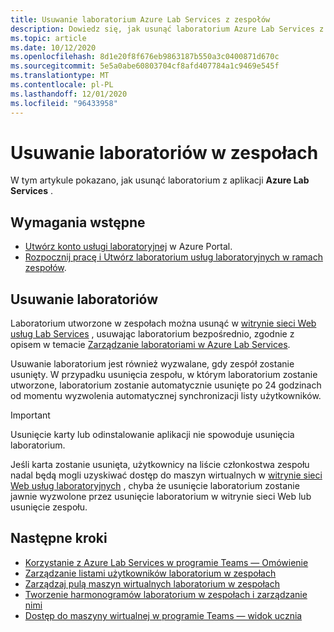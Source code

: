 ```yaml
---
title: Usuwanie laboratorium Azure Lab Services z zespołów
description: Dowiedz się, jak usunąć laboratorium Azure Lab Services z zespołów.
ms.topic: article
ms.date: 10/12/2020
ms.openlocfilehash: 8d1e20f8f676eb9863187b550a3c0400871d670c
ms.sourcegitcommit: 5e5a0abe60803704cf8afd407784a1c9469e545f
ms.translationtype: MT
ms.contentlocale: pl-PL
ms.lasthandoff: 12/01/2020
ms.locfileid: "96433958"
---
```

# <a name="delete-labs-within-teams"></a>Usuwanie laboratoriów w zespołach

W tym artykule pokazano, jak usunąć laboratorium z aplikacji **Azure Lab Services** .

## <a name="prerequisites"></a>Wymagania wstępne

* [Utwórz konto usługi laboratoryjnej](tutorial-setup-lab-account.md#create-a-lab-account) w Azure Portal.
* [Rozpocznij pracę i Utwórz laboratorium usług laboratoryjnych w ramach zespołów](how-to-get-started-create-lab-within-teams.md).

## <a name="delete-labs"></a>Usuwanie laboratoriów

Laboratorium utworzone w zespołach można usunąć w [witrynie sieci Web usług Lab Services](https://labs.azure.com) , usuwając laboratorium bezpośrednio, zgodnie z opisem w temacie [Zarządzanie laboratoriami w Azure Lab Services](how-to-manage-classroom-labs.md). 

Usuwanie laboratorium jest również wyzwalane, gdy zespół zostanie usunięty. W przypadku usunięcia zespołu, w którym laboratorium zostanie utworzone, laboratorium zostanie automatycznie usunięte po 24 godzinach od momentu wyzwolenia automatycznej synchronizacji listy użytkowników. 

> [!IMPORTANT]
> Usunięcie karty lub odinstalowanie aplikacji nie spowoduje usunięcia laboratorium. 

Jeśli karta zostanie usunięta, użytkownicy na liście członkostwa zespołu nadal będą mogli uzyskiwać dostęp do maszyn wirtualnych w [witrynie sieci Web usług laboratoryjnych](https://labs.azure.com) , chyba że usunięcie laboratorium zostanie jawnie wyzwolone przez usunięcie laboratorium w witrynie sieci Web lub usunięcie zespołu. 

## <a name="next-steps"></a>Następne kroki

- [Korzystanie z Azure Lab Services w programie Teams — Omówienie](lab-services-within-teams-overview.md)
- [Zarządzanie listami użytkowników laboratorium w zespołach](how-to-manage-user-lists-within-teams.md)
- [Zarządzaj pulą maszyn wirtualnych laboratorium w zespołach](how-to-manage-vm-pool-within-teams.md)
- [Tworzenie harmonogramów laboratorium w zespołach i zarządzanie nimi](how-to-create-schedules-within-teams.md)
- [Dostęp do maszyny wirtualnej w programie Teams — widok ucznia](how-to-access-vm-for-students-within-teams.md)

